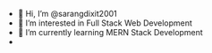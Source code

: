 - 👋 Hi, I’m @sarangdixit2001
- 👀 I’m interested in Full Stack Web Development
- 🌱 I’m currently learning MERN Stack Development
- 

<!---
sarangdixit2001/sarangdixit2001 is a ✨ special ✨ repository because its `README.md` (this file) appears on your GitHub profile.
You can click the Preview link to take a look at your changes.
--->
